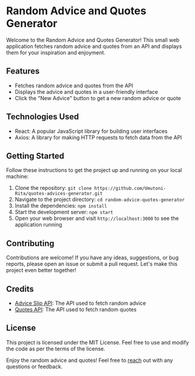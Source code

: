 # Random Advice and Quotes Generator

Welcome to the Random Advice and Quotes Generator! This small web application fetches random advice and quotes from an API and displays them for your inspiration and enjoyment.

## Features

- Fetches random advice and quotes from the API
- Displays the advice and quotes in a user-friendly interface
- Click the "New Advice" button to get a new random advice or quote

## Technologies Used

- React: A popular JavaScript library for building user interfaces
- Axios: A library for making HTTP requests to fetch data from the API

## Getting Started

Follow these instructions to get the project up and running on your local machine:

1. Clone the repository: `git clone https://github.com/Umutoni-Rita/quotes-advices-generator.git`
2. Navigate to the project directory: `cd random-advice-quotes-generator`
3. Install the dependencies: `npm install`
4. Start the development server: `npm start`
5. Open your web browser and visit `http://localhost:3000` to see the application running

## Contributing

Contributions are welcome! If you have any ideas, suggestions, or bug reports, please open an issue or submit a pull request. Let's make this project even better together!

## Credits

- [Advice Slip API](https://api.adviceslip.com): The API used to fetch random advice
- [Quotes API](https://quotes.example.com): The API used to fetch random quotes

## License

This project is licensed under the MIT License. Feel free to use and modify the code as per the terms of the license.

Enjoy the random advice and quotes! Feel free to [reach](umurita37@gmail.com) out with any questions or feedback.

